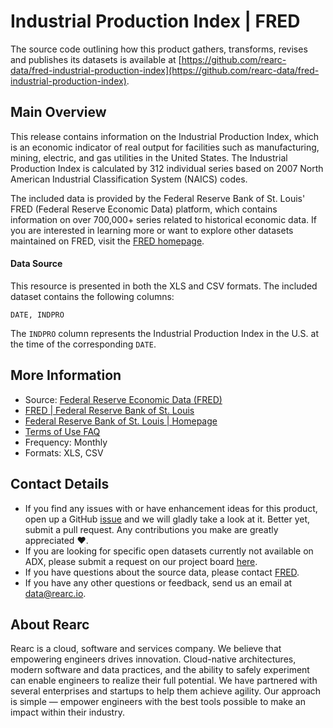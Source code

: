 Industrial Production Index | FRED
=========================

The source code outlining how this product gathers, transforms, revises and publishes its datasets is available at [https://github.com/rearc-data/fred-industrial-production-index](https://github.com/rearc-data/fred-industrial-production-index).

## Main Overview

This release contains information on the Industrial Production Index, which is an economic indicator of real output for facilities such as manufacturing, mining, electric, and gas utilities in the United States. The Industrial Production Index is calculated by 312 individual series based on 2007 North American Industrial Classification System (NAICS) codes.

The included data is provided by the Federal Reserve Bank of St. Louis' FRED (Federal Reserve Economic Data) platform, which contains information on over 700,000+ series related to historical economic data. If you are interested in learning more or want to explore other datasets maintained on FRED, visit the [FRED homepage](https://fred.stlouisfed.org/).


#### Data Source

This resource is presented in both the XLS and CSV formats. The included dataset contains the following columns:

`DATE, INDPRO`

The `INDPRO` column represents the Industrial Production Index in the U.S. at the time of the corresponding `DATE`.  


## More Information
- Source: [Federal Reserve Economic Data (FRED)](https://fred.stlouisfed.org/series/INDPRO)
- [FRED | Federal Reserve Bank of St. Louis](https://fred.stlouisfed.org/)
- [Federal Reserve Bank of St. Louis | Homepage](https://www.stlouisfed.org/)
- [Terms of Use FAQ](https://fred.stlouisfed.org/legal/)
- Frequency: Monthly
- Formats: XLS, CSV

## Contact Details
- If you find any issues with or have enhancement ideas for this product, open up a GitHub [issue](https://github.com/rearc-data/fred-industrial-production-index/issues) and we will gladly take a look at it. Better yet, submit a pull request. Any contributions you make are greatly appreciated :heart:.
- If you are looking for specific open datasets currently not available on ADX, please submit a request on our project board [here](https://github.com/rearc-data/covid-datasets-aws-data-exchange/projects/1).
- If you have questions about the source data, please contact [FRED](https://fred.stlouisfed.org/contactus/).
- If you have any other questions or feedback, send us an email at data@rearc.io.

## About Rearc
Rearc is a cloud, software and services company. We believe that empowering engineers drives innovation. Cloud-native architectures, modern software and data practices, and the ability to safely experiment can enable engineers to realize their full potential. We have partnered with several enterprises and startups to help them achieve agility. Our approach is simple — empower engineers with the best tools possible to make an impact within their industry.
